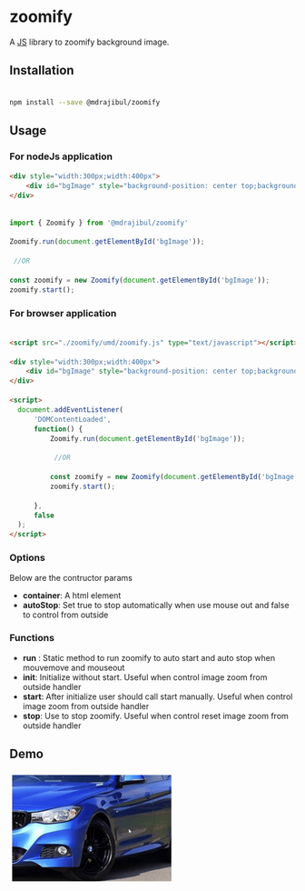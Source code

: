 
# zoomify

A [JS](https://github.com/mdrajibul/zoomify) library to zoomify background image.

## Installation

```bash

npm install --save @mdrajibul/zoomify

```

## Usage

### For nodeJs application

```html
<div style="width:300px;width:400px">
    <div id="bgImage" style="background-position: center top;background-size: cover;background-image: url(https://sb.kaleidousercontent.com/800x533/fe745b9915/cars.jpg);">
</div>
```

```js

import { Zoomify } from '@mdrajibul/zoomify'

Zoomify.run(document.getElementById('bgImage'));

 //OR

const zoomify = new Zoomify(document.getElementById('bgImage'));
zoomify.start();

```


### For browser application

```html

<script src="./zoomify/umd/zoomify.js" type="text/javascript"></script>

<div style="width:300px;width:400px">
    <div id="bgImage" style="background-position: center top;background-size: cover;background-image: url(https://sb.kaleidousercontent.com/800x533/fe745b9915/cars.jpg);">
</div>

<script>
  document.addEventListener(
      'DOMContentLoaded',
      function() {
          Zoomify.run(document.getElementById('bgImage'));

           //OR

          const zoomify = new Zoomify(document.getElementById('bgImage'));
          zoomify.start();

      },
      false
  );
</script>

```

### Options
Below are the contructor params

<ul>
  <li><b>container</b>: A html element</li>
  <li><b>autoStop</b>: Set true to stop automatically when use mouse out and false to control from outside</li>
</ul>

### Functions

- <b>run</b> : Static method to run zoomify to auto start and auto stop when mouvemove and mouseout
- <b>init</b>: Initialize without start. Useful when control image zoom from outside handler
- <b>start</b>: After initialize user should call start manually. Useful when control image zoom from outside handler
- <b>stop</b>: Use to stop zoomify. Useful when control reset image zoom from outside handler

## Demo

!['Zoomify image'](https://raw.githubusercontent.com/mdrajibul/zoomify/master/zoomify.gif)
